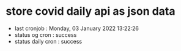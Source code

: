 # store covid daily api as json data

- last cronjob : Monday, 03 January 2022 13:22:26
- status og cron : success
- status daily cron : success
      
      